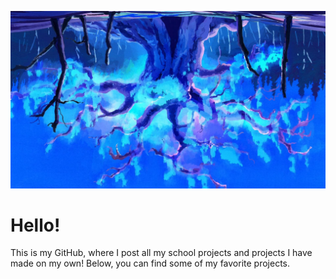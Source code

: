 ![alt text](https://github.com/Aaroh4/Aaroh4/blob/main/kLLBKnm.jpg)
# Hello!

This is my GitHub, where I post all my school projects and projects I have made on my own!
Below, you can find some of my favorite projects.
